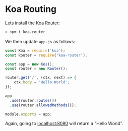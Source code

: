 # Koa Routing

Lets install the Koa Router:

```bash
> npm i koa-router
```

We then update `app.js` as follows:
```js
const Koa = require('koa');
const Router = require('koa-router');

const app = new Koa();
const router = new Router();

router.get('/', (ctx, next) => {
    ctx.body = 'Hello World';
});

app
  .use(router.routes())
  .use(router.allowedMethods());

module.exports = app;
```

Again, going to [localhost:8080](http://localhost:8080) will return a "Hello World".